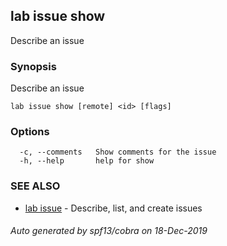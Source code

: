 ## lab issue show

Describe an issue

### Synopsis

Describe an issue

```
lab issue show [remote] <id> [flags]
```

### Options

```
  -c, --comments   Show comments for the issue
  -h, --help       help for show
```

### SEE ALSO

* [lab issue](lab_issue.md)	 - Describe, list, and create issues

###### Auto generated by spf13/cobra on 18-Dec-2019
